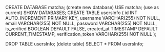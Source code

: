 CREATE DATABASE matcha; (create new database)
USE matcha; (use as current)
SHOW DATABASES;
CREATE TABLE usersInfo (
    id INT AUTO_INCREMENT PRIMARY KEY,
    username VARCHAR(255) NOT NULL,
    email VARCHAR(255) NOT NULL,
    password VARCHAR(255) NOT NULL,
    is_verified BOOLEAN DEFAULT FALSE,
    created_at TIMESTAMP DEFAULT CURRENT_TIMESTAMP,
    verification_token VARCHAR(255) NOT NULL
);

DROP TABLE usersInfo; (delete table)
SELECT * FROM usersInfo;
